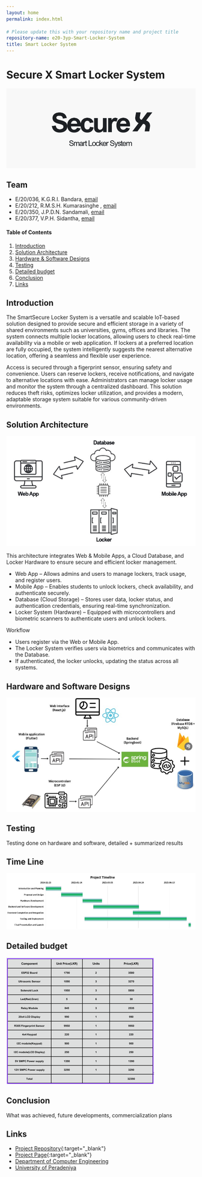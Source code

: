 ```yaml
---
layout: home
permalink: index.html

# Please update this with your repository name and project title
repository-name: e20-3yp-Smart-Locker-System
title: Smart Locker System
---
```


[comment]: # "This is the standard layout for the project, but you can clean this and use your own template"

# Secure X Smart Locker System
<!-- -->
![Secure X Smart Locker System](images/logo.png)



## Team
-  E/20/036, K.G.R.I. Bandara, [email](mailto:e20036@eng.pdn.ac.lk)
-  E/20/212, R.M.S.H. Kumarasinghe , [email](mailto:e20212@eng.pdn.ac.lk)
-  E/20/350, J.P.D.N. Sandamali, [email](mailto:e20350@eng.pdn.ac.lk)
-  E/20/377, V.P.H. Sidantha, [email](mailto:e20377@eng.pdn.ac.lk)

<!-- Image (photo/drawing of the final hardware) should be here -->

<!-- This is a sample image, to show how to add images to your page. To learn more options, please refer [this](https://projects.ce.pdn.ac.lk/docs/faq/how-to-add-an-image/) -->

<!-- ![Sample Image](./images/sample.png) -->

#### Table of Contents
1. [Introduction](#introduction)
2. [Solution Architecture](#solution-architecture )
3. [Hardware & Software Designs](#hardware-and-software-designs)
4. [Testing](#testing)
5. [Detailed budget](#detailed-budget)
6. [Conclusion](#conclusion)
7. [Links](#links)

## Introduction

The SmartSecure Locker System is a versatile and scalable IoT-based solution designed to provide secure and efficient storage in a variety of shared environments such as universities, gyms, offices and libraries. The system connects multiple locker locations, allowing users to check real-time availability via a mobile or web application. If lockers at a preferred location are fully occupied, the system intelligently suggests the nearest alternative location, offering a seamless and flexible user experience.

Access is secured through a figerprint sensor, ensuring safety and convenience. Users can reserve lockers, receive notifications, and navigate to alternative locations with ease. Administrators can manage locker usage and monitor the system through a centralized dashboard. This solution reduces theft risks, optimizes locker utilization, and provides a modern, adaptable storage system suitable for various community-driven environments.


## Solution Architecture

![High level diagram](images/HighLevelArchitecture.jpg)

This architecture integrates Web & Mobile Apps, a Cloud Database, and Locker Hardware to ensure secure and efficient locker management.

- Web App – Allows admins and users to manage lockers, track usage, and register users.
- Mobile App – Enables students to unlock lockers, check availability, and authenticate securely.
- Database (Cloud Storage) – Stores user data, locker status, and authentication credentials, ensuring real-time synchronization.
- Locker System (Hardware) – Equipped with microcontrollers and biometric scanners to authenticate users and unlock lockers.

Workflow

- Users register via the Web or Mobile App.
- The Locker System verifies users via biometrics and communicates with the Database.
- If authenticated, the locker unlocks, updating the status across all systems.

## Hardware and Software Designs

![Technology Stack](images/TechStack.jpg)

## Testing

Testing done on hardware and software, detailed + summarized results

## Time Line
![Timeline](images/Timeline.jpg)

## Detailed budget
<!-- -->
![Detailed budget](images/budget1.png)


## Conclusion

What was achieved, future developments, commercialization plans

## Links

- [Project Repository](https://github.com/cepdnaclk/e20-3yp-Smart-Locker-System){:target="_blank"}
- [Project Page](https://cepdnaclk.github.io/e20-3yp-Smart-Locker-System/){:target="_blank"}
- [Department of Computer Engineering](http://www.ce.pdn.ac.lk/)
- [University of Peradeniya](https://eng.pdn.ac.lk/)

[//]: # (Please refer this to learn more about Markdown syntax)
[//]: # (https://github.com/adam-p/markdown-here/wiki/Markdown-Cheatsheet)
